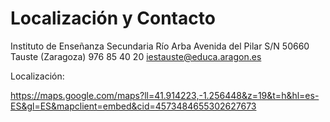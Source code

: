 <!-- TITLE: Localizacion Y Contacto -->
<!-- SUBTITLE: A quick summary of Localizacion Y Contacto -->

# Localización y Contacto
Instituto de Enseñanza Secundaria Río Arba
Avenida  del Pilar S/N
50660 Tauste (Zaragoza)
976 85 40 20
iestauste@educa.aragon.es

Localización:

https://maps.google.com/maps?ll=41.914223,-1.256448&z=19&t=h&hl=es-ES&gl=ES&mapclient=embed&cid=4573484655302627673